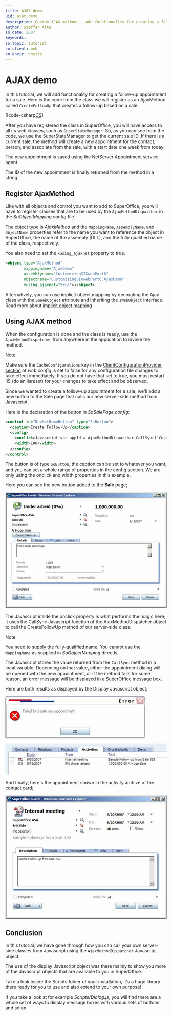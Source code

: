 ```yaml
---
title: AJAX demo
uid: ajax_demo
description: Custom AJAX methods - add functionality for creating a follow-up appointment for a sale
author: Steffan Alte
so.date: 2007
keywords:
so.topic: tutorial
so.client: web
so.envir: onsite
---
```


# AJAX demo

In this tutorial, we will add functionality for creating a follow-up appointment for a sale. Here is the code from the class we will register as an AjaxMethod called `CreateFollowUp` that creates a follow-up based on a sale.

[!code-csharp[CS](includes/class-ajaxdemo.cs)]

After you have registered the class in SuperOffice, you will have access to all its web classes, such as `SuperStateManager`. So, as you can see from the code, we use the SuperStateManager to get the current sale ID. If there is a current sale, the method will create a new appointment for the contact, person, and associate from the sale, with a start date one week from today.

The new appointment is saved using the NetServer Appointment service agent.

The ID of the new appointment is finally returned from the method in a string.

## Register AjaxMethod

Like with all objects and control you want to add to SuperOffice, you will have to register classes that are to be used by the `AjaxMethodDispatcher` in the *SoObjectMapping.config* file.

The object type is *AjaxMethod* and the `MappingName`, `AssemblyName`, and `ObjectName` properties refer to the name you want to reference the object in SuperOffice, the name of the assembly (DLL), and the fully qualified name of the class, respectively.

You also need to set the `xusing_ajaxnet` property to true.

```xml
<object type="AjaxMethod"
        mappingname="AjaxDemo"
        assemblyname="CustomizingSIXwebPart6"
        objectname="CustomizingSIXwebPart6.AjaxDemo"
        xusing_ajaxnet="true"></object>
```

Alternatively, you can use implicit object mapping by decorating the Ajax class with the `SoWebObject` attribute and inheriting the `IWebObject` interface. Read more about [implicit object mapping][1]

## Using AJAX method

When the configuration is done and the class is ready, use the `AjaxMethodDispatcher` from anywhere in the application to invoke the method.

> [!NOTE]
> Make sure the `CacheConfigurations` key in the [ClientConfigurationProvider section][2] of *web.config* is set to false for any configuration file changes to take effect immediately. If you do not have that set to true, you must restart IIS (do an iisreset) for your changes to take effect and be observed.

Since we wanted to create a follow-up appointment for a sale, we'll add a new button to the Sale page that calls our new server-side method from Javascript.

Here is the declaration of the button in *SoSalePage.config*:

``` xml
<control id="DevNetDemoButton" type="SoButton">
  <caption>Create Follow-Up</caption>
  <config>
    <onclick>Javascript:var appId = AjaxMethodDispatcher.CallSync('CustomizingSIXwebPart6.AjaxDemo.CreateFollowUp'); if (appId > 0) { Dialog.open('appointment''appointment[dialog=stop]?appointment_id='+ appId,''); } else { Dialog.Information('Error', 'Failed to create new appointment', 'error'); }</onclick>
    <width>100</width>
  </config>
</control>
```

The button is of type `SoButton`, the caption can be set to whatever you want, and you can set a whole range of properties in the config section. We are only using the onclick and width properties in this example.

Here you can see the new button added to the **Sale** page;

![Sale dialog][img1]

The Javascript inside the onclick property is what performs the magic here; it uses the CallSync Javascript function of the AjaxMethodDispatcher object to call the CreateFollowUp method of our server-side class.

> [!NOTE]
> You need to supply the fully-qualified name. You cannot use the `MappingName` as supplied in *SoObjectMapping* directly.

The Javascript stores the value returned from the `CallSync` method in a local variable. Depending on that value, either the appointment dialog will be opened with the new appointment, or if the method fails for some reason, an error message will be displayed in a SuperOffice message box.

Here are both results as displayed by the Display Javascript object;

![Sale dialog][img2]

![Sale dialog][img3]

And finally, here's the appointment shown in the activity archive of the contact card;

![Sale dialog][img4]

## Conclusion

In this tutorial, we have gone through how you can call your own server-side classes from Javascript using the `AjaxMethodDispatcher` Javascript object.

The use of the display Javascript object was there mainly to show you more of the Javascript objects that are available to you in SuperOffice.

Take a look inside the Scripts folder of your installation, it's a huge library there ready for you to use and also extend to your own purpose!

If you take a look at for example *Scripts/Dialog.js*, you will find there are a whole set of ways to display message boxes with various sets of buttons and so on.

<!-- Referenced links -->
[1]: ../../pagebuilder/config/index.md
[2]: ../../../../../data-access/docs/netserver/config/clientconfigurationprovider.md

<!-- Referenced images -->
[img1]: media/image006.jpg
[img2]: media/image007.jpg
[img3]: media/image008.jpg
[img4]: media/image009.jpg
